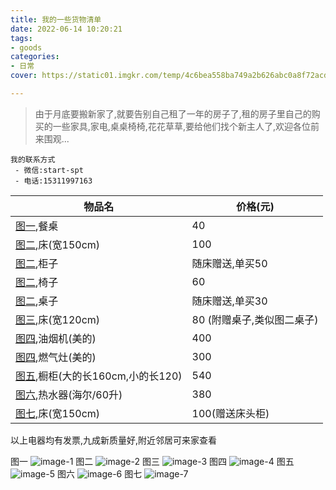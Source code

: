 ```yaml
---
title: 我的一些货物清单
date: 2022-06-14 10:20:21
tags:
- goods
categories:
- 日常
cover: https://static01.imgkr.com/temp/4c6bea558ba749a2b626abc0a8f72acd.png

---
```


> 由于月底要搬新家了,就要告别自己租了一年的房子了,租的房子里自己的购买的一些家具,家电,桌桌椅椅,花花草草,要给他们找个新主人了,欢迎各位前来围观...

``` 
我的联系方式
 - 微信:start-spt
 - 电话:15311997163
 ```

物品名 | 价格(元)
--- | ---
[图一](#img1),餐桌   | 40 
[图二](#img2),床(宽150cm)     | 100
[图二](#img2),柜子   | 随床赠送,单买50
[图二](#img2),椅子   | 60
[图二](#img2),桌子   | 随床赠送,单买30
[图三](#img3),床(宽120cm)     | 80 (附赠桌子,类似图二桌子)
[图四](#img4),油烟机(美的) | 400
[图四](#img4),燃气灶(美的)   |300
[图五](#img5),橱柜(大的长160cm,小的长120)    |540
[图六](#img6),热水器(海尔/60升)   | 380
[图七](#img7),床(宽150cm)   |100(赠送床头柜)
以上电器均有发票,九成新质量好,附近邻居可来家查看

<a id="img1">图一</a>
![image-1](./goods/1.jpg)
<a id="img2">图二</a>
![image-2](./goods/2.jpg)
<a id="img3">图三</a>
![image-3](./goods/3.jpg)
<a id="img4">图四</a>
![image-4](./goods/4.jpg)
<a id="img5">图五</a>
![image-5](./goods/5.jpg)
<a id="img6">图六</a>
![image-6](./goods/6.jpg)
<a id="img7">图七</a>
![image-7](./goods/7.jpg)


